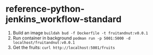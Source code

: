 # reference-python-jenkins_workflow-standard

1. Build an image `buildah bud -f Dockerfile -t fruitandnut:v0.0.1`
2. Run container in background `podman run -p 5001:5000 -d localhost/fruitandnut:v0.0.1`
3. Get the fruits: `curl http://localhost:5001/fruits`
